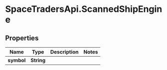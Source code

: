 # SpaceTradersApi.ScannedShipEngine

## Properties

Name | Type | Description | Notes
------------ | ------------- | ------------- | -------------
**symbol** | **String** |  | 


